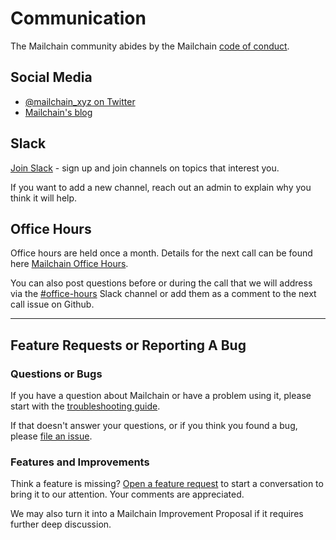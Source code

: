 # Communication

The Mailchain community abides by the Mailchain [code of conduct][code_of_conduct].

## Social Media

* [@mailchain_xyz on Twitter][twitter]
* [Mailchain's blog][blog]

## Slack

[Join Slack][slack_join] - sign up and join channels on topics that interest you.

If you want to add a new channel, reach out an admin to explain why you think it will help.

## Office Hours

Office hours are held once a month. Details for the next call can be found here [Mailchain Office Hours][github_office_hours].

You can also post questions before or during the call that we will address via the [#office-hours][slack_office_hours] Slack channel or add them as a comment to the next call issue on Github.

---

## Feature Requests or Reporting A Bug

### Questions or Bugs

If you have a question about Mailchain or have a problem using it, please start with the [troubleshooting guide][troubleshooting_guide].

If that doesn't answer your questions, or if you think you found a bug, please [file an issue][file_an_issue].

### Features and Improvements

Think a feature is missing? [Open a feature request][open_feature_request] to start a conversation to bring it to our attention. Your comments are appreciated.

We may also turn it into a Mailchain Improvement Proposal if it requires further deep discussion.

[blog]: <https://medium.com/@Mailchain_xyz>
[code_of_conduct]: </code-of-conduct.md>
[file_an_issue]: <https://github.com/mailchain/mailchain/issues/new?assignees=&labels=bug&template=bug_report.md>
[github_office_hours]: <https://github.com/mailchain/mailchain/labels/Office%20Hours>
[open_feature_request]: <https://github.com/mailchain/mailchain/issues/new?assignees=&labels=enhancement&template=feature_request.md>
[slack_join]: <https://join.slack.com/t/mailchain/shared_invite/enQtODU3ODMxMjg2MTkyLTk0MjgwMDY5ZGUzZWU4MjY0YThhNGFhYTBlMGFmYzAxMTQ3Y2JlZGE0YTA1NmU2NTZjZWY0ZTA4ODY0NDRjODQ>
[slack_office_hours]: <https://mailchain.slack.com/messages/office-hours>
[troubleshooting_guide]: <https://docs.mailchain.xyz/troubleshooting/troubleshooting>
[twitter]: <https://twitter.com/mailchain_xyz>

